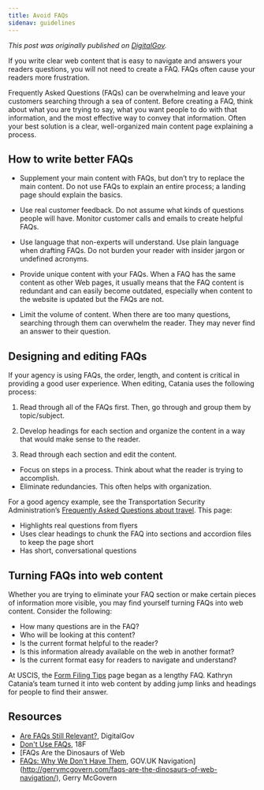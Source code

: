 ```yaml
---
title: Avoid FAQs
sidenav: guidelines
---
```


_This post was originally published on [DigitalGov](https://www.digitalgov.gov/2015/09/04/faqs-done-right/)._

If you write clear web content that is easy to navigate and answers your readers questions, you will not need to create a FAQ. FAQs often cause your readers more frustration.

Frequently Asked Questions (FAQs) can be overwhelming and leave your customers searching through a sea of content. Before creating a FAQ, think about what you are trying to say, what you want people to do with that information, and the most effective way to convey that information. Often your best solution is a clear, well-organized main content page explaining a process.

## How to write better FAQs

- Supplement your main content with FAQs, but don’t try to replace the main content. Do not use FAQs to explain an entire process; a landing page should explain the basics.

- Use real customer feedback. Do not assume what kinds of questions people will have. Monitor customer calls and emails to create helpful FAQs.

- Use language that non-experts will understand. Use plain language when drafting FAQs. Do not burden your reader with insider jargon or undefined acronyms.

- Provide unique content with your FAQs. When a FAQ has the same content as other Web pages, it usually means that the FAQ content is redundant and can easily become outdated, especially when content to the website is updated but the FAQs are not.

- Limit the volume of content. When there are too many questions, searching through them can overwhelm the reader. They may never find an answer to their question.

## Designing and editing FAQs

If your agency is using FAQs, the order, length, and content is critical in providing a good user experience. When editing, Catania uses the following process:

1. Read through all of the FAQs first. Then, go through and group them by topic/subject.

2. Develop headings for each section and organize the content in a way that would make sense to the reader.

3. Read through each section and edit the content.

  - Focus on steps in a process. Think about what the reader is trying to accomplish.
  - Eliminate redundancies. This often helps with organization.

For a good agency example, see the Transportation Security Administration’s [Frequently Asked Questions about travel](https://www.tsa.gov/travel/frequently-asked-questions). This page:

- Highlights real questions from flyers
- Uses clear headings to chunk the FAQ into sections and accordion files to keep the page short
- Has short, conversational questions

## Turning FAQs into web content

Whether you are trying to eliminate your FAQ section or make certain pieces of information more visible, you may find yourself turning FAQs into web content. Consider the following:

- How many questions are in the FAQ?
- Who will be looking at this content?
- Is the current format helpful to the reader?
- Is this information already available on the web in another format?
- Is the current format easy for readers to navigate and understand?

At USCIS, the [Form Filing Tips](https://www.uscis.gov/forms-filing-tips) page began as a lengthy FAQ. Kathryn Catania’s team turned it into web content by adding jump links and headings for people to find their answer.

## Resources

- [Are FAQs Still Relevant?](https://www.digitalgov.gov/2015/04/27/are-faqs-still-relevant/), DigitalGov
- [Don't Use FAQs](https://content-guide.18f.gov/structure-the-content/#dont-use-faqs), 18F
- [FAQs Are the Dinosaurs of Web
- [FAQs: Why We Don't Have Them](https://gds.blog.gov.uk/2013/07/25/faqs-why-we-dont-have-them/), GOV.UK Navigation](http://gerrymcgovern.com/faqs-are-the-dinosaurs-of-web-navigation/), Gerry McGovern
